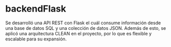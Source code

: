 # backendFlask
Se desarrolló una API REST con Flask el cuál consume información desde una base de datos SQL y una colección de datos JSON. Además de esto, se aplicó una arquitectura CLEAN en el proyecto, por lo que es flexible y escalable para su expansión. 
